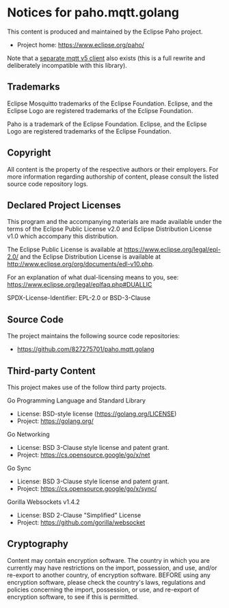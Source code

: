 # Notices for paho.mqtt.golang

This content is produced and maintained by the Eclipse Paho project.

 * Project home: https://www.eclipse.org/paho/

Note that a [separate mqtt v5 client](https://github.com/eclipse/paho.golang) also exists (this is a full rewrite
and deliberately incompatible with this library).

## Trademarks

Eclipse Mosquitto trademarks of the Eclipse Foundation. Eclipse, and the
Eclipse Logo are registered trademarks of the Eclipse Foundation.

Paho is a trademark of the Eclipse Foundation. Eclipse, and the Eclipse Logo are
registered trademarks of the Eclipse Foundation.

## Copyright

All content is the property of the respective authors or their employers.
For more information regarding authorship of content, please consult the
listed source code repository logs.

## Declared Project Licenses

This program and the accompanying materials are made available under the terms of the 
Eclipse Public License v2.0 and Eclipse Distribution License v1.0 which accompany this
distribution.

The Eclipse Public License is available at
https://www.eclipse.org/legal/epl-2.0/
and the Eclipse Distribution License is available at
http://www.eclipse.org/org/documents/edl-v10.php.

For an explanation of what dual-licensing means to you, see:
https://www.eclipse.org/legal/eplfaq.php#DUALLIC

SPDX-License-Identifier: EPL-2.0 or BSD-3-Clause

## Source Code

The project maintains the following source code repositories:

 * https://github.com/827275701/paho.mqtt.golang

## Third-party Content

This project makes use of the follow third party projects.

Go Programming Language and Standard Library

* License: BSD-style license (https://golang.org/LICENSE)
* Project: https://golang.org/

Go Networking

* License: BSD 3-Clause style license and patent grant.
* Project: https://cs.opensource.google/go/x/net

Go Sync

* License: BSD 3-Clause style license and patent grant.
* Project: https://cs.opensource.google/go/x/sync/

Gorilla Websockets v1.4.2

* License: BSD 2-Clause "Simplified" License
* Project: https://github.com/gorilla/websocket

## Cryptography

Content may contain encryption software. The country in which you are currently
may have restrictions on the import, possession, and use, and/or re-export to
another country, of encryption software. BEFORE using any encryption software,
please check the country's laws, regulations and policies concerning the import,
possession, or use, and re-export of encryption software, to see if this is
permitted.
